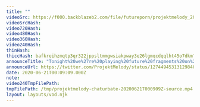 ```yaml
---
title: ""
videoSrc: https://f000.backblazeb2.com/file/futureporn/projektmelody_2020-06-20_23-58-43.mkv
videoSrcHash: 
video720Hash: 
video480Hash: 
video360Hash: 
video240Hash: 
thinHash: 
thiccHash: bafkreihzmqtp3qr322jppsltmmgwsiakpway3e26lgmqcdqqlht45o7dkm?filename=20200621T000909Z-thicc.jpg
announceTitle: "Tonight%20we%27re%20playing%20future%20fragments%20on%20CB%21%21%20They%20sent%20yours%20truly%20a%20demo%20and%20I%20am%20excited%20to%20try%20it%20out.%20You%20had%20me%20at%20cyberpunk%20and%20hentai%2C%20guys%E2%9D%A4%EF%B8%8F%E2%9D%A4%EF%B8%8F%E2%9D%A4%EF%B8%8F"
announceUrl: https://twitter.com/ProjektMelody/status/1274494531312984064
date: 2020-06-21T00:09:09.000Z
note: 
video240TmpFilePath: 
tmpFilePath: /tmp/projektmelody-chaturbate-20200621T000909Z-source.mp4
layout: layouts/vod.njk
---
```

